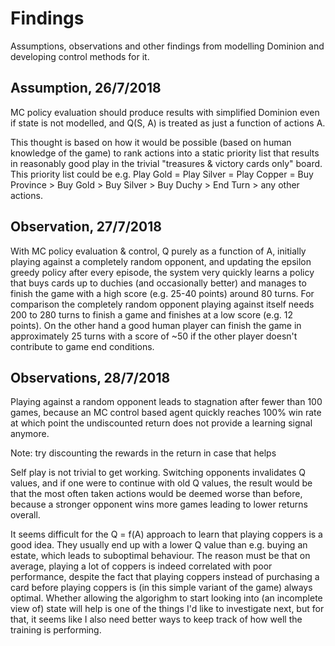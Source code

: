 # Findings

Assumptions, observations and other findings from modelling Dominion and developing control methods for it.

## Assumption, 26/7/2018

MC policy evaluation should produce results with simplified Dominion even if
state is not modelled, and Q(S, A) is treated as just a function of actions A.

This thought is based on how it would be possible (based on human knowledge of the game)
to rank actions into a static priority list that results in reasonably good play in the trivial
"treasures & victory cards only" board. This priority list could be e.g. Play Gold =
Play Silver = Play Copper = Buy Province > Buy Gold > Buy Silver > Buy Duchy > End Turn >
any other actions.

## Observation, 27/7/2018

With MC policy evaluation & control, Q purely as a function of A, initially playing against a completely
random opponent, and updating the epsilon greedy policy after every episode,
the system very quickly learns a policy that buys cards up to duchies (and occasionally better)
and manages to finish the game with a high score (e.g. 25-40 points) around 80 turns. For comparison the
completely random opponent playing against itself needs 200 to 280 turns to finish
a game and finishes at a low score (e.g. 12 points). On the other hand
a good human player can finish the game in approximately 25 turns with a score
of ~50 if the other player doesn't contribute to game end conditions.

## Observations, 28/7/2018

Playing against a random opponent leads to stagnation after fewer than 100 games,
because an MC control based agent quickly reaches 100% win rate at which point
the undiscounted return does not provide a learning signal anymore.

Note: try discounting the rewards in the return in case that helps

Self play is not trivial to get working. Switching opponents invalidates Q values,
and if one were to continue with old Q values, the result would be that the most
often taken actions would be deemed worse than before, because a stronger opponent
wins more games leading to lower returns overall.

It seems difficult for the Q = f(A) approach to learn that playing coppers is
a good idea. They usually end up with a lower Q value than e.g. buying an estate,
which leads to suboptimal behaviour. The reason must be that on average, playing
a lot of coppers is indeed correlated with poor performance, despite the fact
that playing coppers instead of purchasing a card before playing coppers
is (in this simple variant of the game) always optimal. Whether allowing the
algorighm to start looking into (an incomplete view of) state will help is
one of the things I'd like to investigate next, but for that, it seems like
I also need better ways to keep track of how well the training is performing.
